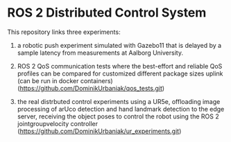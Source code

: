 # ROS 2 Distributed Control System

This repository links three experiments:

1) a robotic push experiment simulated with Gazebo11 that is delayed by a sample latency from measurements at Aalborg University.
   
2) ROS 2 QoS communication tests where the best-effort and reliable QoS profiles can be compared for customized different package sizes uplink (can be run in docker containers) (https://github.com/DominikUrbaniak/qos_tests.git)

3) the real distrbuted control experiments using a UR5e, offloading image processing of arUco detection and hand landmark detection to the edge server, receiving the object poses to control the robot using the ROS 2 jointgroupvelocity controller (https://github.com/DominikUrbaniak/ur_experiments.git)

